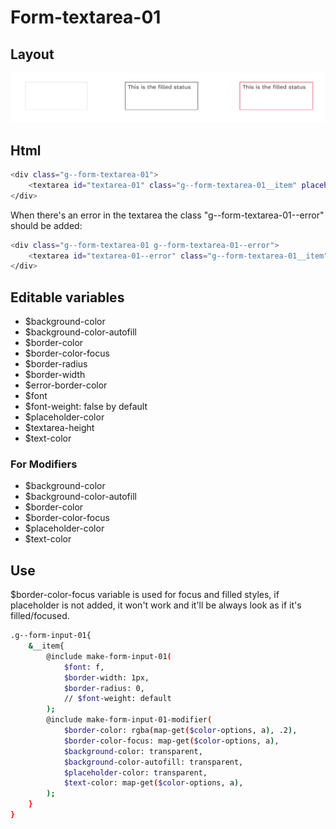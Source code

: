 # Form-textarea-01

## Layout

![alt text][textarea-01]

[textarea-01]: /src/img/global-components/form-fields/textarea-01.jpg

## Html

```sh
<div class="g--form-textarea-01">
    <textarea id="textarea-01" class="g--form-textarea-01__item" placeholder=" ">
</div>
```
When there's an error in the textarea the class "g--form-textarea-01--error" should be added:
```sh
<div class="g--form-textarea-01 g--form-textarea-01--error">
    <textarea id="textarea-01--error" class="g--form-textarea-01__item" placeholder=" ">
</div>
```

## Editable variables

- $background-color
- $background-color-autofill
- $border-color
- $border-color-focus
- $border-radius
- $border-width
- $error-border-color
- $font
- $font-weight: false by default
- $placeholder-color
- $textarea-height
- $text-color

### For Modifiers

- $background-color
- $background-color-autofill
- $border-color
- $border-color-focus
- $placeholder-color
- $text-color

## Use

$border-color-focus variable is used for focus and filled styles, if placeholder is not added, it won't work and it'll be always look as if it's filled/focused.

```sh
.g--form-input-01{
    &__item{
        @include make-form-input-01(
            $font: f,
            $border-width: 1px,
            $border-radius: 0,
            // $font-weight: default
        );
        @include make-form-input-01-modifier(
            $border-color: rgba(map-get($color-options, a), .2),
            $border-color-focus: map-get($color-options, a),
            $background-color: transparent,
            $background-color-autofill: transparent,
            $placeholder-color: transparent,
            $text-color: map-get($color-options, a),
        );
    }
}
```